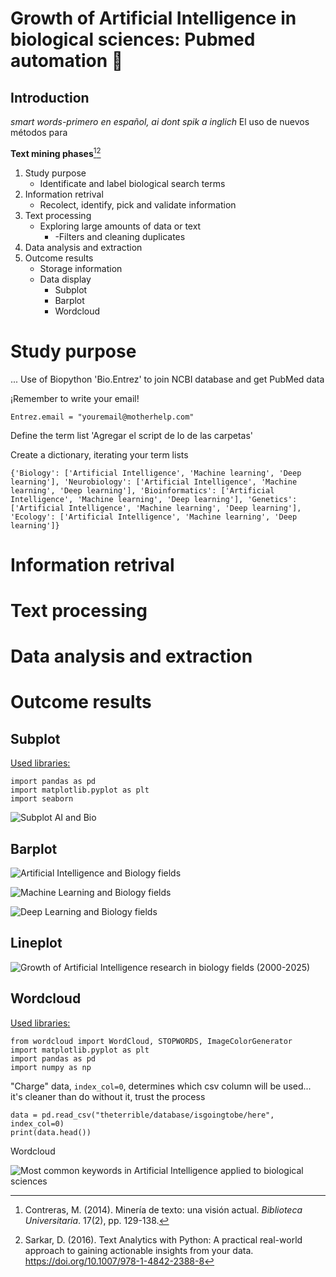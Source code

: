 # Growth of Artificial Intelligence in biological sciences: Pubmed automation 🔬
## **Introduction**
 *smart words-primero en español, ai dont spik a inglich*
 El uso de nuevos métodos para 
 
**Text mining phases**[^1][^2]
1. Study purpose
   - Identificate and label biological search terms
2. Information retrival
   - Recolect, identify, pick and validate information
3. Text processing
   - Exploring large amounts of data or text
     - -Filters and cleaning duplicates
4. Data analysis and extraction
5. Outcome results
   - Storage information
   - Data display
     - Subplot
     - Barplot
     - Wordcloud

# Study purpose 
...
Use of Biopython 'Bio.Entrez' to join NCBI database and get PubMed data 

¡Remember to write your email!
```
Entrez.email = "youremail@motherhelp.com"
```

Define the term list
'Agregar el script de lo de las carpetas'

Create a dictionary, iterating your term lists
```
{'Biology': ['Artificial Intelligence', 'Machine learning', 'Deep learning'], 'Neurobiology': ['Artificial Intelligence', 'Machine learning', 'Deep learning'], 'Bioinformatics': ['Artificial Intelligence', 'Machine learning', 'Deep learning'], 'Genetics': ['Artificial Intelligence', 'Machine learning', 'Deep learning'], 'Ecology': ['Artificial Intelligence', 'Machine learning', 'Deep learning']}
```

# Information retrival

# Text processing 

# Data analysis and extraction

# Outcome results

## **Subplot**
<ins>Used libraries:</ins>

```
import pandas as pd
import matplotlib.pyplot as plt
import seaborn
```

![Subplot AI and Bio](https://github.com/user-attachments/assets/524f911a-fece-4605-83f0-61e4a6f66cb2)

## **Barplot**


![Artificial Intelligence and Biology fields](https://github.com/user-attachments/assets/24e4b05b-a203-42a7-b56d-903c9a5cc8e1)

![Machine Learning and Biology fields](https://github.com/user-attachments/assets/d4e41fd9-e075-4da6-a7fd-3e99e612124b)


![Deep Learning and Biology fields](https://github.com/user-attachments/assets/2d33a91d-2515-49c9-9700-4f9b5116c139)


## **Lineplot**
![Growth of Artificial Intelligence research in biology fields (2000-2025)](https://github.com/user-attachments/assets/bc416514-b021-4f88-b954-176a58f4e093)


## **Wordcloud**

<ins>Used libraries:</ins>

```
from wordcloud import WordCloud, STOPWORDS, ImageColorGenerator
import matplotlib.pyplot as plt
import pandas as pd
import numpy as np
```

"Charge" data, `index_col=0`, determines which csv column will be used... it's cleaner than do without it, trust the process

```
data = pd.read_csv("theterrible/database/isgoingtobe/here", index_col=0)
print(data.head())
```
Wordcloud

![Most common keywords in Artificial Intelligence applied to biological sciences](https://github.com/user-attachments/assets/8a201db6-0aab-4c22-a3ce-643766225156)

[^1]: Contreras, M. (2014). Minería de texto: una visión actual. *Biblioteca Universitaria*. 17(2), pp. 129-138.

[^2]: Sarkar, D. (2016). Text Analytics with Python: A practical real-world approach to gaining actionable insights from your data. https://doi.org/10.1007/978-1-4842-2388-8
